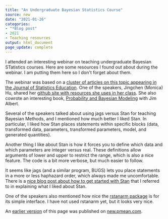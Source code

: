 ```yaml
---
title: "An Undergraduate Bayesian Statistics Course"
source: new
date: "2021-01-26"
categories:
- "*Blog post"
- 2021
- Teaching resources
output: html_document
page_update: complete
---
```


I attended an interesting webinar on teaching undergraduate Bayesian STatistics courses. Here are some resources I found out about during the webinar. I am putting them here so I don't forget about them.

<!--more-->

The webinar was based on a [cluster of articles on this topic appearing in the Journal of Statistics Education](https://www.tandfonline.com/toc/ujse20/28/3). One of the speakers, Jingchen (Monica) Hu, shared her [github site with resources she uses in her class](https://github.com/monika76five/Undergrad-Bayesian-Course). She also cowrote an interesting book, [Probability and Bayesian Modeling](https://www.routledge.com/Probability-and-Bayesian-Modeling/Albert-Hu/p/book/9781138492561) with Jim Albert.

Several of the speakers talked about using jags versus Stan for teaching Bayesian Methods, and I mentioned how much better I liked Stan. In particular, I liked how Stan places statements within specific blocks (data, transformed data, parameters, transformed parameters, model, and generated quantities). 

Another thing I like about Stan is how it forces you to define which data and which parameters are integer versus real. These definitions allow arguments of lower and upper to restrict the range, which is also a nice feature. The code is a bit more verbose, but much easier to follow. 

It seems like jags (and a similar program, BUGS) lets you place statements in a more or less haphazard order, which always made me uncomfortable. There is a [nice blog post about how to get started with Stan](https://www.r-bloggers.com/2019/01/an-introduction-to-stan-with-r/) that I referred to in explaining what I liked about Stan. 

One of the speakers also mentioned how nice the [rstanarm package](https://cran.r-project.org/web/packages/rstanarm/vignettes/rstanarm.html) is for its simple interface. I have not used rstanarm yet, but it looks very nice.

An [earlier version][sim2] of this page was published on [new.pmean.com][sim1].

[sim1]: http://new.pmean.com
[sim2]: http://new.pmean.com/undergraduate-bayesian/
